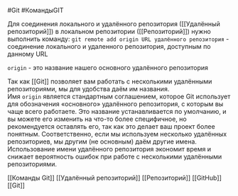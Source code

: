 #Git  #КомандыGIT 

Для соединения локального и удалённого репозитория ([[Удалённый репозиторий]]) в локальном репозитории ([[Репозиторий]]) нужно выполнить команду:
`git remote add origin URL удалённого репозитория` - соединение локального и удаленного репозитория, доступным по данному URL

`origin` - это название нашего основного удалённого репозитория

Так как [[Git]] позволяет вам работать с несколькими удалёнными репозиториями, мы для удобства даём им названия. 
Имя `origin` является стандартным соглашением, которое Git использует для обозначения «основного» удалённого репозитория, с которым вы чаще всего работаете. Это название устанавливается по умолчанию, и вы можете его изменить на что-то более специфичное, но рекомендуется оставлять его, так как это делает ваш проект более понятным.
Соответственно, если мы используем несколько удалённых репозиториев, мы другим (не основным) даём другие имена.
Использование имени удалённого репозитория экономит время и снижает вероятность ошибок при работе с несколькими удалёнными репозиториями.

[[Команды Git]]
[[Удалённый репозиторий]]
[[Репозиторий]]
[[GitHub]]
[[Git]]
